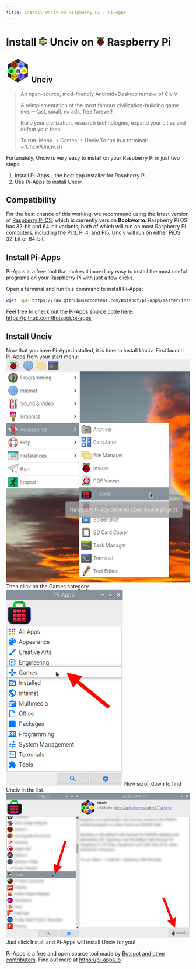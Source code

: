 ```yaml
---
title: Install Unciv on Raspberry Pi | Pi-Apps
---
```

<div class="simple-install-content content">

# Install <img src="/img/app-icons/Unciv/icon-64.png" height=24> Unciv on <img src=/img/other-icons/raspberrypi-icon.svg height=24> Raspberry Pi

## <img src="/img/app-icons/Unciv/icon-64.png"> Unciv
> An open-source, mod-friendly Android+Desktop remake of Civ V
> 
> A reimplementation of the most famous civilization-building game ever—fast,
> small, no ads, free forever!
> 
> Build your civilization, research technologies, expand your cities and
> defeat your foes!
> 
> To run: Menu -> Games -> Unciv
> To run in a terminal: ~/Unciv/Unciv.sh

Fortunately, Unciv is very easy to install on your Raspberry Pi in just two steps.
1. Install Pi-Apps - the best app installer for Raspberry Pi.
2. Use Pi-Apps to install Unciv.
</div>
<div class="simple-install-content content">

## Compatibility
For the best chance of this working, we recommend using the latest version of [Raspberry Pi OS](https://www.raspberrypi.com/software/), which is currently version **Bookworm**.
Raspberry Pi OS has 32-bit and 64-bit variants, both of which will run on most Raspberry Pi computers, including the Pi 3, Pi 4, and Pi5.
Unciv will run on either PiOS 32-bit or 64-bit.
</div>
<div class="simple-install-content content">

## Install Pi-Apps

Pi-Apps is a free tool that makes it incredibly easy to install the most useful programs on your Raspberry Pi with just a few clicks.

Open a terminal and run this command to install Pi-Apps:
```bash
wget -qO- https://raw.githubusercontent.com/Botspot/pi-apps/master/install | bash
```
Feel free to check out the Pi-Apps source code here: https://github.com/Botspot/pi-apps
</div>
<div class="simple-install-content content">

## Install Unciv

Now that you have Pi-Apps installed, it is time to install Unciv.
First launch Pi-Apps from your start menu:
<img src="/img/start-menu.png">
Then click on the Games category.
<img src="/img/category-selections/Games.png">
Now scroll down to find Unciv in the list.
<img src="/img/app-icons/Unciv/app-selection.png">
Just click Install and Pi-Apps will install Unciv for you!
</div>
<div class="simple-install-content content">

Pi-Apps is a free and open source tool made by [Botspot and other contributors](/about/#contributors). Find out more at https://pi-apps.io
</div>
